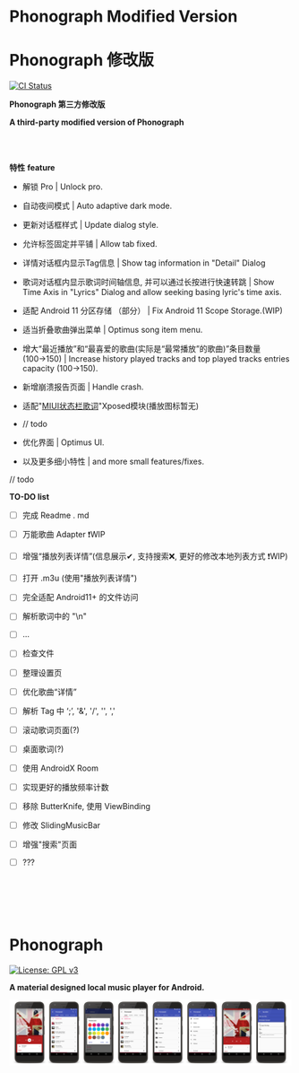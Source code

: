 # Phonograph Modified Version 
# Phonograph 修改版

[<img src="https://github.com/chr56/Phonograph/workflows/ci/badge.svg" alt="CI Status">](https://github.com/chr56/Phonograph/actions)

**Phonograph 第三方修改版**

**A third-party modified version of Phonograph**

<br/>
<br/>

**特性** 
**feature**

* 解锁 Pro | Unlock pro.

* 自动夜间模式 | Auto adaptive dark mode.

* 更新对话框样式 | Update dialog style.

* 允许标签固定并平铺 | Allow tab fixed.

* 详情对话框内显示Tag信息 | Show tag information in "Detail" Dialog

* 歌词对话框内显示歌词时间轴信息, 并可以通过长按进行快速转跳 | Show Time Axis in "Lyrics" Dialog and allow seeking basing lyric's time axis.

* 适配 Android 11 分区存储 （部分） | Fix Android 11 Scope Storage.(WIP)

* 适当折叠歌曲弹出菜单 | Optimus song item menu.

* 增大“最近播放”和“最喜爱的歌曲(实际是“最常播放”的歌曲)”条目数量(100→150) | Increase history played tracks and top played tracks entries capacity (100->150).

* 新增崩溃报告页面 | Handle crash.

* 适配"<a href="https://github.com/xiaowine/miui.statusbar.lyric">MIUI状态栏歌词</a>"Xposed模块(播放图标暂无)

* // todo

* 优化界面 | Optimus UI.

* 以及更多细小特性 | and more small features/fixes.

// todo

**TO-DO list**

- [ ] 完成 Readme . md

- [ ] 万能歌曲 Adapter ❗WIP

- [ ] 增强“播放列表详情”(信息展示✔, 支持搜索❌, 更好的修改本地列表方式 ❗WIP) 

- [ ] 打开 .m3u (使用"播放列表详情")

- [ ] 完全适配 Android11+ 的文件访问

- [ ] 解析歌词中的 "\n"

- [ ]  ...

- [ ] 检查文件

- [ ] 整理设置页

- [ ] 优化歌曲“详情”

- [ ] 解析 Tag 中 ‘;’, '&', '/', '\', ','

- [ ] 滚动歌词页面(?)

- [ ] 桌面歌词(?)

- [ ] 使用 AndroidX Room

- [ ] 实现更好的播放频率计数

- [ ] 移除 ButterKnife, 使用 ViewBinding

- [ ] 修改 SlidingMusicBar

- [ ] 增强"搜索"页面

- [ ] ???

<br/>
<br/>
<br/>
<br/>

# Phonograph
[![License: GPL v3](https://img.shields.io/badge/License-GPL%20v3-blue.svg)](https://github.com/chr56/Phonograph_Plus/blob/release/LICENSE.txt)

**A material designed local music player for Android.**

![Screenshots](./art/art.jpg?raw=true)


